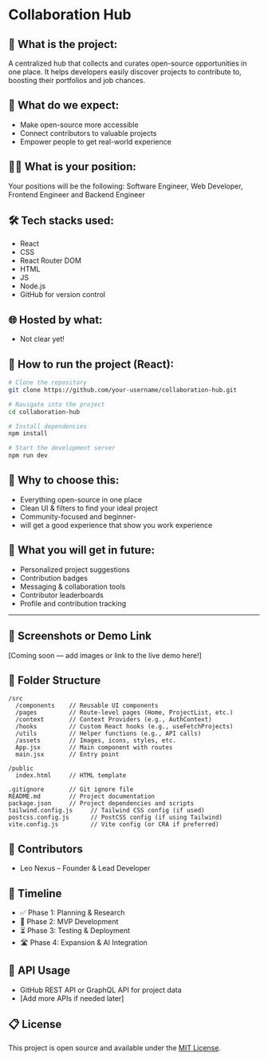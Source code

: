 # Collaboration Hub

## 📌 What is the project:
A centralized hub that collects and curates open-source opportunities in one place. It helps developers easily discover projects to contribute to, boosting their portfolios and job chances.

## 🎯 What do we expect:
- Make open-source more accessible
- Connect contributors to valuable projects
- Empower people to get real-world experience

## 🧑‍💻 What is your position:
Your positions will be the following: Software Engineer, Web Developer, Frontend Engineer and Backend Engineer

## 🛠 Tech stacks used:
- React
- CSS
- React Router DOM
- HTML
- JS
- Node.js
- GitHub for version control

## 🌐 Hosted by what:
- Not clear yet!

## 🚀 How to run the project (React):
```bash
# Clone the repository
git clone https://github.com/your-username/collaboration-hub.git

# Navigate into the project
cd collaboration-hub

# Install dependencies
npm install

# Start the development server
npm run dev
```

## 🤔 Why to choose this:
- Everything open-source in one place
- Clean UI & filters to find your ideal project
- Community-focused and beginner-
- will get a good experience that show you work experience

## 🌱 What you will get in future:
- Personalized project suggestions
- Contribution badges
- Messaging & collaboration tools
- Contributor leaderboards
- Profile and contribution tracking

---

## 📸 Screenshots or Demo Link
[Coming soon — add images or link to the live demo here!]

## 📁 Folder Structure
```text
/src
  /components    // Reusable UI components
  /pages         // Route-level pages (Home, ProjectList, etc.)
  /context       // Context Providers (e.g., AuthContext)
  /hooks         // Custom React hooks (e.g., useFetchProjects)
  /utils         // Helper functions (e.g., API calls)
  /assets        // Images, icons, styles, etc.
  App.jsx        // Main component with routes
  main.jsx       // Entry point

/public
  index.html     // HTML template

.gitignore       // Git ignore file
README.md        // Project documentation
package.json     // Project dependencies and scripts
tailwind.config.js     // Tailwind CSS config (if used)
postcss.config.js      // PostCSS config (if using Tailwind)
vite.config.js         // Vite config (or CRA if preferred)
```

## 🤝 Contributors
- Leo Nexus – Founder & Lead Developer

## 📅 Timeline
- ✅ Phase 1: Planning & Research
- 🚧 Phase 2: MVP Development
- ⏳ Phase 3: Testing & Deployment
- 🛣️ Phase 4: Expansion & AI Integration

## 🔗 API Usage
- GitHub REST API or GraphQL API for project data
- [Add more APIs if needed later]

## 📋 License
This project is open source and available under the [MIT License](LICENSE).
